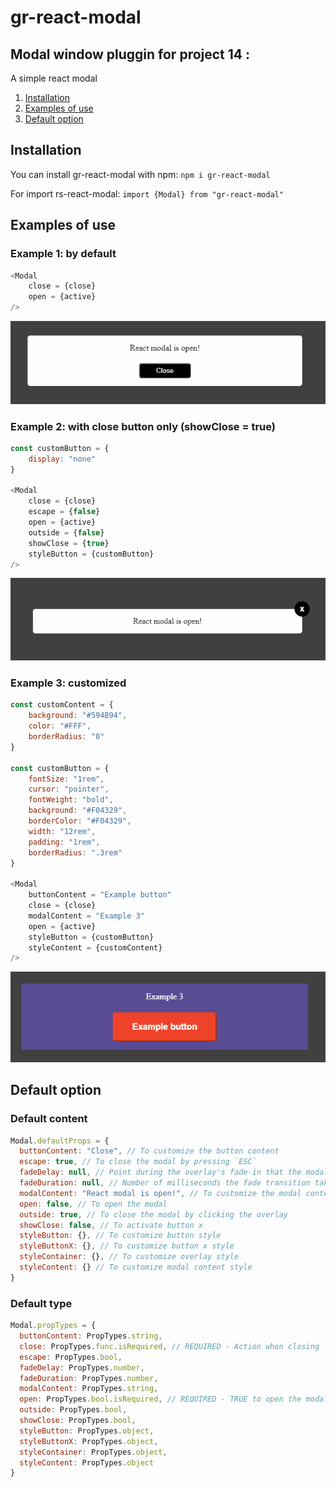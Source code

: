 # gr-react-modal

## Modal window pluggin for project 14 : 

A simple react modal

1. [Installation](#Installation)
2. [Examples of use](#Example)
3. [Default option](#Default)

<div id='Installation'>

## Installation

You can install gr-react-modal with npm:
`npm i gr-react-modal`

For import rs-react-modal:
`import {Modal} from "gr-react-modal"`

<div id='Example'>

## Examples of use

### Example 1: by default

```js
<Modal
    close = {close}
    open = {active}
/>
```

![Alt text](./example/By_default.png)

### Example 2: with close button only (showClose = true)

```js
const customButton = {
    display: "none"
}

<Modal
    close = {close}
    escape = {false}
    open = {active}
    outside = {false}
    showClose = {true}
    styleButton = {customButton}
/>
```

![Alt text](./example/showClose_true.png) 

### Example 3: customized

```js
const customContent = {
    background: "#594B94",
    color: "#FFF",
    borderRadius: "0"
}

const customButton = {
    fontSize: "1rem",
    cursor: "pointer",
    fontWeight: "bold",
    background: "#F04329",
    borderColor: "#F04329",
    width: "12rem",
    padding: "1rem",
    borderRadius: ".3rem"
}

<Modal
    buttonContent = "Example button"
    close = {close}
    modalContent = "Example 3"
    open = {active}
    styleButton = {customButton}
    styleContent = {customContent}
/>
```

![Alt text](./example/Customized.png) 

<div id='Default'>

## Default option

### Default content

```js
Modal.defaultProps = {
  buttonContent: "Close", // To customize the button content
  escape: true, // To close the modal by pressing `ESC`
  fadeDelay: null, // Point during the overlay's fade-in that the modal begins to fade in (number between 0 and 1)
  fadeDuration: null, // Number of milliseconds the fade transition takes (null means no transition)
  modalContent: "React modal is open!", // To customize the modal content
  open: false, // To open the modal
  outside: true, // To close the modal by clicking the overlay
  showClose: false, // To activate button x
  styleButton: {}, // To customize button style
  styleButtonX: {}, // To customize button x style
  styleContainer: {}, // To customize overlay style
  styleContent: {} // To customize modal content style
}
```

### Default type

```js
Modal.propTypes = {
  buttonContent: PropTypes.string,
  close: PropTypes.func.isRequired, // REQUIRED - Action when closing
  escape: PropTypes.bool,
  fadeDelay: PropTypes.number,
  fadeDuration: PropTypes.number,
  modalContent: PropTypes.string,
  open: PropTypes.bool.isRequired, // REQUIRED - TRUE to open the modal
  outside: PropTypes.bool,
  showClose: PropTypes.bool,
  styleButton: PropTypes.object,
  styleButtonX: PropTypes.object,
  styleContainer: PropTypes.object,
  styleContent: PropTypes.object
}
```